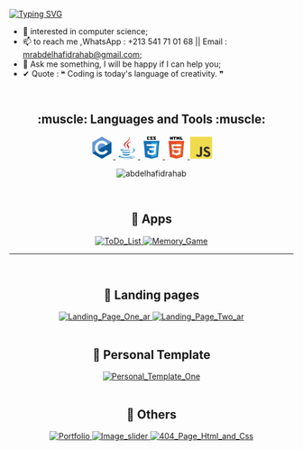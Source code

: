 <a href="https://git.io/typing-svg"><img src="https://readme-typing-svg.herokuapp.com?font=Roboto&size=30&pause=60000&color=FFFFFF&center=true&width=900&lines=%F0%9F%91%8B+Hi%2C+I%E2%80%99m+%40AbdelhafidRahab+Web+Developer" alt="Typing SVG" /></a>

- 👀 interested in computer science;
- 📫 to reach me ,WhatsApp : +213 541 71 01 68 || Email : mrabdelhafidrahab@gmail.com;
- 💬 Ask me something, I will be happy if I can help you;
- &#10004; Quote : &#10077; Coding is today's language of creativity. &#10078;
<br>
<h2 align="center">:muscle: Languages and Tools :muscle:</h2>
<p align="center"> 
<a href="https://www.cprogramming.com/" target="_blank" rel="noreferrer"> <img src="https://raw.githubusercontent.com/devicons/devicon/master/icons/c/c-original.svg" alt="c" width="40" height="40"/> </a> 
<a href="https://www.java.com" target="_blank" rel="noreferrer"> <img src="https://raw.githubusercontent.com/devicons/devicon/master/icons/java/java-original.svg" alt="java" width="40" height="40"/> </a>
<a href="https://www.w3schools.com/css/" target="_blank" rel="noreferrer"> <img src="https://raw.githubusercontent.com/devicons/devicon/master/icons/css3/css3-original-wordmark.svg" alt="css3" width="40" height="40"/> </a> 
<a href="https://www.w3.org/html/" target="_blank" rel="noreferrer"> <img src="https://raw.githubusercontent.com/devicons/devicon/master/icons/html5/html5-original-wordmark.svg" alt="html5" width="40" height="40"/> </a>
<a href="https://developer.mozilla.org/en-US/docs/Web/JavaScript" target="_blank" rel="noreferrer"> <img src="https://raw.githubusercontent.com/devicons/devicon/master/icons/javascript/javascript-original.svg" alt="javascript" width="40" height="40"/> </a>
</p>

<p align="center"><img src="https://github-readme-stats.vercel.app/api/top-langs?username=abdelhafidrahab&show_icons=true&locale=en&layout=compact" alt="abdelhafidrahab" /></p>
<br>


<h2 align="center" >&#128204; Apps </h2>

<div align="center">

<a href="https://github.com/AbdelhafidRahab/ToDo_List">
  <img src="https://github-readme-stats.vercel.app/api/pin/?username=AbdelhafidRahab&repo=ToDo_List&show_icons=true&line_height=27&title_color=6aa6f8&text_color=8a919a&icon_color=6aa6f8&bg_color=22272e" alt="ToDo_List" />
</a>

<a href="https://github.com/AbdelhafidRahab/Memory_Game">
  <img src="https://github-readme-stats.vercel.app/api/pin/?username=AbdelhafidRahab&repo=Memory_Game&show_icons=true&line_height=27&title_color=6aa6f8&text_color=8a919a&icon_color=6aa6f8&bg_color=22272e" alt="Memory_Game" />
</a>

-----------------

</div>
<br>

<h2 align="center" >&#128204; Landing pages </h2>
<div align="center">

<a href="https://github.com/AbdelhafidRahab/Landing_Page_One_ar">
  <img src="https://github-readme-stats.vercel.app/api/pin/?username=AbdelhafidRahab&repo=Landing_Page_One_ar&PAT_1_show_icons=true&line_height=27&title_color=6aa6f8&text_color=8a919a&icon_color=6aa6f8&bg_color=22272e" alt="Landing_Page_One_ar" />
</a>

<a href="https://github.com/AbdelhafidRahab/Landing_Page_Two_ar">
  <img src="https://github-readme-stats.vercel.app/api/pin/?username=AbdelhafidRahab&repo=Landing_Page_Two_ar&PAT_1_show_icons=true&line_height=27&title_color=6aa6f8&text_color=8a919a&icon_color=6aa6f8&bg_color=22272e" alt="Landing_Page_Two_ar" />
</a>


</div>
<br>

<h2 align="center" >&#128204; Personal Template </h2>
<div align="center">

<a href="https://github.com/AbdelhafidRahab/Personal_Template_One">
  <img src="https://github-readme-stats.vercel.app/api/pin/?username=AbdelhafidRahab&repo=Personal_Template_One&PAT_1_show_icons=true&line_height=27&title_color=6aa6f8&text_color=8a919a&icon_color=6aa6f8&bg_color=22272e" alt="Personal_Template_One" />
</a>



</div>
<br>

<h2 align="center" >&#128204; Others </h2>
<div align="center">

<a href="https://github.com/AbdelhafidRahab/Portfolio">
  <img src="https://github-readme-stats.vercel.app/api/pin/?username=AbdelhafidRahab&repo=Portfolio&PAT_1_show_icons=true&line_height=27&title_color=6aa6f8&text_color=8a919a&icon_color=6aa6f8&bg_color=22272e" alt="Portfolio" />
</a>

<a href="https://github.com/AbdelhafidRahab/Image_slider">
  <img src="https://github-readme-stats.vercel.app/api/pin/?username=AbdelhafidRahab&repo=Image_slider&PAT_1_show_icons=true&line_height=27&title_color=6aa6f8&text_color=8a919a&icon_color=6aa6f8&bg_color=22272e" alt="Image_slider" />
</a>

<a href="https://github.com/AbdelhafidRahab/404_Page_Html_and_Css">
  <img src="https://github-readme-stats.vercel.app/api/pin/?username=AbdelhafidRahab&repo=404_Page_Html_and_Css&PAT_1_show_icons=true&line_height=27&title_color=6aa6f8&text_color=8a919a&icon_color=6aa6f8&bg_color=22272e" alt="404_Page_Html_and_Css" />
</a>

</div>


<!---
  align="left" 
--->
